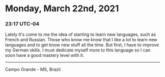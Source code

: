 # Monday, March 22nd, 2021

### 23:17 UTC-04

Lately it's come to me the idea of starting to learn new languages, such as French
and Russian. Those who know me know that I like a lot to learn new languages and
to get know new stuff all the time. But first, I have to improve my German skills.
I must dedicate myself more to this language so I can soon have a good mastery 
level with it.

---

Campo Grande - MS, Brazil
